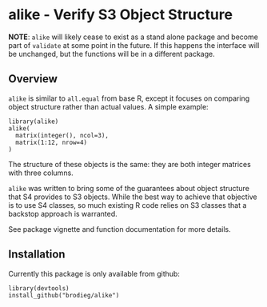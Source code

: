 # alike - Verify S3 Object Structure

**NOTE**: `alike` will likely cease to exist as a stand alone package and become part of `validate` at some point in the future.  If this happens the interface will be unchanged, but the functions will be in a different package.

## Overview

`alike` is similar to `all.equal` from base R, except it focuses on comparing object structure rather than actual values.  A simple example:

```{r}
library(alike)
alike(
  matrix(integer(), ncol=3),
  matrix(1:12, nrow=4)
)
```

The structure of these objects is the same: they are both integer matrices with three columns.

`alike` was written to bring some of the guarantees about object structure that S4 provides to S3 objects.  While the best way to achieve that objective is to use S4 classes, so much existing R code relies on S3 classes that a backstop approach is warranted.

See package vignette and function documentation for more details.

## Installation

Currently this package is only available from github:

```
library(devtools)
install_github("brodieg/alike")
```
